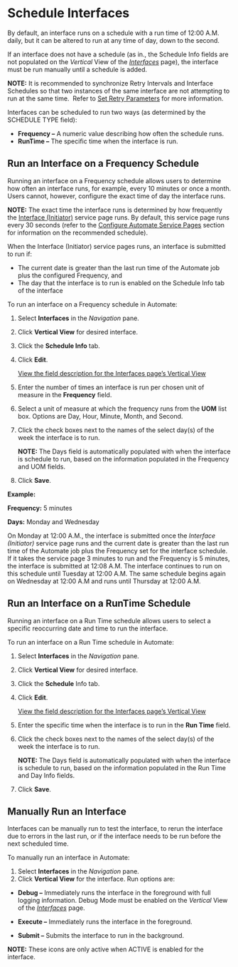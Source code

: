 # Schedule Interfaces

By default, an interface runs on a schedule with a run time of 12:00
A.M. daily, but it can be altered to run at any time of day, down to the
second.

If an interface does not have a schedule (as in., the Schedule Info
fields are not populated on the *Vertical* View of the
*[Interfaces](../Page_Desc/Interfaces.htm#InterfacesV)* page), the
interface must be run manually until a schedule is added.

**NOTE:** It is recommended to synchronize Retry Intervals and Interface
Schedules so that two instances of the same interface are not attempting
to run at the same time.  Refer to [Set Retry
Parameters](Set_Retry_Parameters.htm) for more information.

Interfaces can be scheduled to run two ways (as determined by the
SCHEDULE TYPE field):

  - **Frequency –** A numeric value describing how often the schedule
    runs.
  - **RunTime –** The specific time when the interface is run.

## Run an Interface on a Frequency Schedule

Running an interface on a Frequency schedule allows users to determine
how often an interface runs, for example, every 10 minutes or once a
month. Users cannot, however, configure the exact time of day the
interface runs.

**NOTE:** The exact time the interface runs is determined by how
frequently the [Interface
(Initiator)](Configure_Automate_Service.htm#InterfaceInitiator) service
page runs. By default, this service page runs every 30 seconds (refer to
the [Configure Automate Service Pages](Configure_Automate_Service.htm)
section for information on the recommended schedule).

When the Interface (Initiator) service pages runs, an interface is
submitted to run if:

  - The current date is greater than the last run time of the Automate
    job plus the configured Frequency, and
  - The day that the interface is to run is enabled on the Schedule Info
    tab of the interface

To run an interface on a Frequency schedule in Automate:

1.  Select **Interfaces** in the *Navigation* pane.

2.  Click **Vertical View** for desired interface.

3.  Click the **Schedule Info** tab.

4.  Click **Edit**.
    
    [View the field description for the Interfaces page’s Vertical
    View](../Page_Desc/Interfaces.htm#InterfacesV)

5.  Enter the number of times an interface is run per chosen unit of
    measure in the **Frequency** field.

6.  Select a unit of measure at which the frequency runs from the
    **UOM** list box. Options are Day, Hour, Minute, Month, and Second.

7.  Click the check boxes next to the names of the select day(s) of the
    week the interface is to run.
    
    **NOTE:** The Days field is automatically populated with when the
    interface is schedule to run, based on the information populated in
    the Frequency and UOM fields.

8.  Click **Save**.

**Example:**

**Frequency:** 5 minutes

**Days:** Monday and Wednesday

On Monday at 12:00 A.M., the interface is submitted once the *Interface
(Initiator)* service page runs and the current date is greater than the
last run time of the Automate job plus the Frequency set for the
interface schedule. If it takes the service page 3 minutes to run and
the Frequency is 5 minutes, the interface is submitted at 12:08 A.M. The
interface continues to run on this schedule until Tuesday at 12:00 A.M.
The same schedule begins again on Wednesday at 12:00 A.M and runs until
Thursday at 12:00 A.M.

## Run an Interface on a RunTime Schedule

Running an interface on a Run Time schedule allows users to select a
specific reoccurring date and time to run the interface.

To run an interface on a Run Time schedule in Automate:

1.  Select **Interfaces** in the *Navigation* pane.

2.  Click **Vertical View** for desired interface.

3.  Click the **Schedule** Info tab.

4.  Click **Edit**.
    
    [View the field description for the Interfaces page’s Vertical
    View](../Page_Desc/Interfaces.htm#InterfacesV)

5.  Enter the specific time when the interface is to run in the **Run
    Time** field.

6.  Click the check boxes next to the names of the select day(s) of the
    week the interface is to run.
    
    **NOTE:** The Days field is automatically populated with when the
    interface is schedule to run, based on the information populated in
    the Run Time and Day Info fields.

7.  Click **Save**.

## <span id="Manually"></span> Manually Run an Interface

Interfaces can be manually run to test the interface, to rerun the
interface due to errors in the last run, or if the interface needs to be
run before the next scheduled time.

To manually run an interface in Automate:

1.  Select **Interfaces** in the *Navigation* pane.
2.  Click **Vertical View** for the interface. Run options are:

<!-- end list -->

  - **Debug –** Immediately runs the interface in the foreground with
    full logging information. Debug Mode must be enabled on the
    *Vertical* View of the
    *[Interfaces](../Page_Desc/Interfaces.htm#InterfacesV)* page.

  - **Execute –** Immediately runs the interface in the foreground.

  - **Submit –** Submits the interface to run in the background.

**NOTE:** These icons are only active when ACTIVE is enabled for the
interface.
